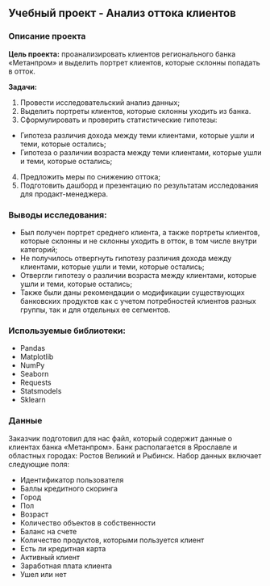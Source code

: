 ## Учебный проект - Анализ оттока клиентов

### Описание проекта

**Цель проекта:** проанализировать клиентов регионального банка «Метанпром» и выделить портрет клиентов, которые склонны попадать в отток.

**Задачи:**
1. Провести исследовательский анализ данных;
2. Выделить портреты клиентов, которые склонны уходить из банка.
3. Сформулировать и проверить статистические гипотезы:
- Гипотеза различия дохода между теми клиентами, которые ушли и теми, которые остались;
- Гипотеза о различии возраста между теми клиентами, которые ушли и теми, которые остались;
4. Предложить меры по снижению оттока;
5. Подготовить дашборд и презентацию по результатам исследования для продакт-менеджера.

### Выводы исследования:

* Был получен портрет среднего клиента, а также портреты клиентов, которые склонны и не склонны уходить в отток, в том числе внутри категорий; 
* Не получилось отвергнуть гипотезу различия дохода между клиентами, которые ушли и теми, которые остались;
* Отвергли гипотезу о различии возраста между клиентами, которые ушли и теми, которые остались;
* Также были даны рекомендации о модификации существующих банковских продуктов как с учетом потребностей клиентов разных группы, так и для отдельных ее сегментов.

### Используемые библиотеки:

* Pandas
* Matplotlib
* NumPy
* Seaborn
* Requests
* Statsmodels
* Sklearn

### Данные

Заказчик подготовил для нас файл, который содержит данные о клиентах банка «Метанпром». Банк располагается в Ярославле и областных городах: Ростов Великий и Рыбинск. Набор данных включает следующие поля:
* Идентификатор пользователя
* Баллы кредитного скоринга
* Город
* Пол
* Возраст
* Количество объектов в собственности
* Баланс на счете
* Количество продуктов, которыми пользуется клиент
* Есть ли кредитная карта
* Активный клиент
* Заработная плата клиента
* Ушел или нет

